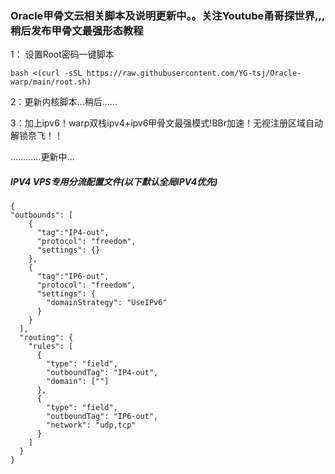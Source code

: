 ### Oracle甲骨文云相关脚本及说明更新中。。关注Youtube甬哥探世界,,,稍后发布甲骨文最强形态教程

1：
设置Root密码一键脚本
```
bash <(curl -sSL https://raw.githubusercontent.com/YG-tsj/Oracle-warp/main/root.sh)
```
2：更新内核脚本…稍后……

3：加上ipv6！warp双栈ipv4+ipv6甲骨文最强模式!BBr加速！无视注册区域自动解锁奈飞！！

…………更新中…


##### IPV4 VPS专用分流配置文件(以下默认全局IPV4优先)
```
{ 
"outbounds": [
    {
      "tag":"IP4-out",
      "protocol": "freedom",
      "settings": {}
    },
    {
      "tag":"IP6-out",
      "protocol": "freedom",
      "settings": {
        "domainStrategy": "UseIPv6" 
      }
    }
  ],
  "routing": {
    "rules": [
      {
        "type": "field",
        "outboundTag": "IP4-out",
        "domain": [""] 
      },
      {
        "type": "field",
        "outboundTag": "IP6-out",
        "network": "udp,tcp" 
      }
    ]
  }
}
``` 
